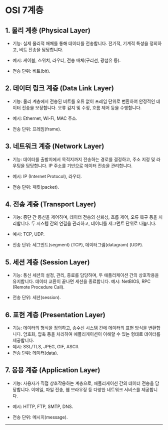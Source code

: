# OSI 7계층
## 1. 물리 계층 (Physical Layer)
- 기능: 실제 물리적 매체를 통해 데이터를 전송합니다. 전기적, 기계적 특성을 정의하고, 비트 전송을 담당합니다.

- 예시: 케이블, 스위치, 라우터, 전송 매체(구리선, 광섬유 등).

- 전송 단위: 비트(bit).

## 2. 데이터 링크 계층 (Data Link Layer)
- 기능: 물리 계층에서 전송된 비트를 오류 없이 프레임 단위로 변환하여 안정적인 데이터 전송을 보장합니다. 오류 감지 및 수정, 흐름 제어 등을 수행합니다.

- 예시: Ethernet, Wi-Fi, MAC 주소.

- 전송 단위: 프레임(frame).

## 3. 네트워크 계층 (Network Layer)
- 기능: 데이터를 출발지에서 목적지까지 전송하는 경로를 결정하고, 주소 지정 및 라우팅을 담당합니다. IP 주소를 기반으로 데이터 전송을 관리합니다.

- 예시: IP (Internet Protocol), 라우터.

- 전송 단위: 패킷(packet).

## 4. 전송 계층 (Transport Layer)
- 기능: 종단 간 통신을 제어하며, 데이터 전송의 신뢰성, 흐름 제어, 오류 복구 등을 처리합니다. 두 시스템 간의 연결을 관리하고, 데이터를 세그먼트 단위로 나눕니다.

- 예시: TCP, UDP.

- 전송 단위: 세그먼트(segment) (TCP), 데이터그램(datagram) (UDP).

## 5. 세션 계층 (Session Layer)
- 기능: 통신 세션의 설정, 관리, 종료를 담당하며, 두 애플리케이션 간의 상호작용을 유지합니다. 데이터 교환이 끝나면 세션을 종료합니다.
예시: NetBIOS, RPC (Remote Procedure Call).

- 전송 단위: 세션(session).

## 6. 표현 계층 (Presentation Layer)
- 기능: 데이터의 형식을 정의하고, 송수신 시스템 간에 데이터의 표현 방식을 변환합니다. 암호화, 압축 등을 처리하여 애플리케이션이 이해할 수 있는 형태로 데이터를 제공합니다.
- 예시: SSL/TLS, JPEG, GIF, ASCII.
- 전송 단위: 데이터(data).
## 7. 응용 계층 (Application Layer)
- 기능: 사용자가 직접 상호작용하는 계층으로, 애플리케이션 간의 데이터 전송을 담당합니다. 이메일, 파일 전송, 웹 브라우징 등 다양한 네트워크 서비스를 제공합니다.

- 예시: HTTP, FTP, SMTP, DNS.
  
- 전송 단위: 메시지(message).

---
